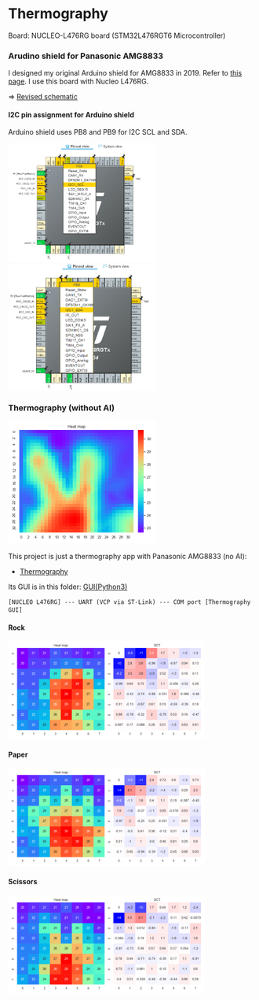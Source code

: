 # Thermography

Board: NUCLEO-L476RG board (STM32L476RGT6 Microcontroller)

### Arudino shield for Panasonic AMG8833

I designed my original Arduino shield for AMG8833 in 2019. Refer to [this page](https://github.com/araobp/stm32-mcu/tree/master/NUCLEO-F401RE/Thermography). I use this board with Nucleo L476RG.

=> [Revised schematic](kicad/RockPaperScissors/arduino_board.pdf)

#### I2C pin assignment for Arduino shield

Arduino shield uses PB8 and PB9 for I2C SCL and SDA.

<img src="doc/I2C1_SCL.png" width=300>

<img src="doc/I2C1_SDA.png" width=300>

### Thermography (without AI)

<img src="doc/thermography_interporated.png" width=300>

This project is just a thermography app with Panasonic AMG8833 (no AI):
- [Thermography](Thermography)

Its GUI is in this folder: [GUI(Python3)](../python/ThermographyGUI)

```
[NUCLEO L476RG] --- UART (VCP via ST-Link) --- COM port [Thermography GUI]
```

#### Rock
<img src="../python/ThermographyGUI/screenshots/screen_shot_rock.png" width=400>

#### Paper
<img src="../python/ThermographyGUI/screenshots/screen_shot_paper.png" width=400>

#### Scissors
<img src="../python/ThermographyGUI/screenshots/screen_shot_scissors.png" width=400>

